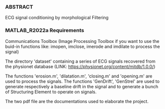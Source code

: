 ### ABSTRACT ###
ECG signal conditioning by morphological Filtering

### MATLAB_R2022a Requirements ### 
Communications Toolbox (Image Processing Toolbox if you want to use the buid-in functions like: imopen, imclose, imerode and imdilate to process the signal) 

The directory 'dataset' containing a series of ECG signals recovered from the physionet database (LINK: https://physionet.org/content/mitdb/1.0.0/)

The functions 'erosion.m', 'dilatation.m', 'closing.m' and 'opening.m' are used to process the signals. The functions 'GenDrift', 'GenStrel' are used to generate respectively a baseline drift in the signal and to generate a bunch of Structuring Element to operate on signals. 

The two pdf file are the documentations used to elaborate the project.
